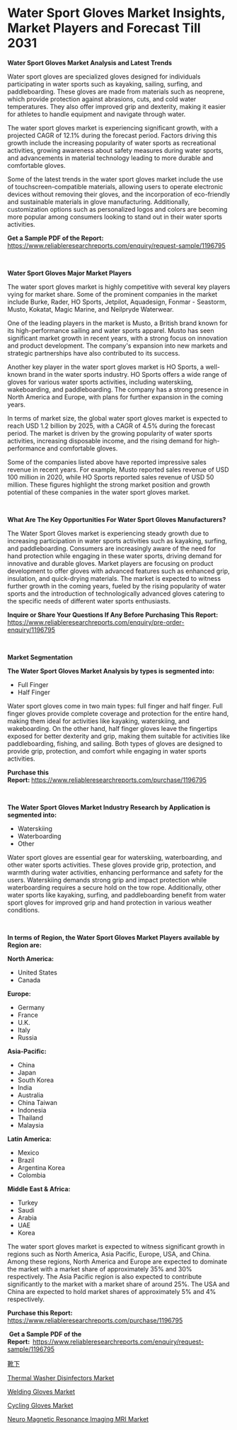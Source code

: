 <p><h1>Water Sport Gloves Market Insights, Market Players and Forecast Till 2031</h1></p><p><strong>Water Sport Gloves Market Analysis and Latest Trends</strong></p>
<p><p>Water sport gloves are specialized gloves designed for individuals participating in water sports such as kayaking, sailing, surfing, and paddleboarding. These gloves are made from materials such as neoprene, which provide protection against abrasions, cuts, and cold water temperatures. They also offer improved grip and dexterity, making it easier for athletes to handle equipment and navigate through water.</p><p>The water sport gloves market is experiencing significant growth, with a projected CAGR of 12.1% during the forecast period. Factors driving this growth include the increasing popularity of water sports as recreational activities, growing awareness about safety measures during water sports, and advancements in material technology leading to more durable and comfortable gloves.</p><p>Some of the latest trends in the water sport gloves market include the use of touchscreen-compatible materials, allowing users to operate electronic devices without removing their gloves, and the incorporation of eco-friendly and sustainable materials in glove manufacturing. Additionally, customization options such as personalized logos and colors are becoming more popular among consumers looking to stand out in their water sports activities.</p></p>
<p><strong>Get a Sample PDF of the Report:&nbsp;</strong> <a href="https://www.reliableresearchreports.com/enquiry/request-sample/1196795">https://www.reliableresearchreports.com/enquiry/request-sample/1196795</a></p>
<p>&nbsp;</p>
<p><strong>Water Sport Gloves Major Market Players</strong></p>
<p><p>The water sport gloves market is highly competitive with several key players vying for market share. Some of the prominent companies in the market include Burke, Rader, HO Sports, Jetpilot, Aquadesign, Fonmar - Seastorm, Musto, Kokatat, Magic Marine, and Neilpryde Waterwear.</p><p>One of the leading players in the market is Musto, a British brand known for its high-performance sailing and water sports apparel. Musto has seen significant market growth in recent years, with a strong focus on innovation and product development. The company's expansion into new markets and strategic partnerships have also contributed to its success.</p><p>Another key player in the water sport gloves market is HO Sports, a well-known brand in the water sports industry. HO Sports offers a wide range of gloves for various water sports activities, including waterskiing, wakeboarding, and paddleboarding. The company has a strong presence in North America and Europe, with plans for further expansion in the coming years.</p><p>In terms of market size, the global water sport gloves market is expected to reach USD 1.2 billion by 2025, with a CAGR of 4.5% during the forecast period. The market is driven by the growing popularity of water sports activities, increasing disposable income, and the rising demand for high-performance and comfortable gloves.</p><p>Some of the companies listed above have reported impressive sales revenue in recent years. For example, Musto reported sales revenue of USD 100 million in 2020, while HO Sports reported sales revenue of USD 50 million. These figures highlight the strong market position and growth potential of these companies in the water sport gloves market.</p></p>
<p>&nbsp;</p>
<p><strong>What Are The Key Opportunities For Water Sport Gloves Manufacturers?</strong></p>
<p><p>The Water Sport Gloves market is experiencing steady growth due to increasing participation in water sports activities such as kayaking, surfing, and paddleboarding. Consumers are increasingly aware of the need for hand protection while engaging in these water sports, driving demand for innovative and durable gloves. Market players are focusing on product development to offer gloves with advanced features such as enhanced grip, insulation, and quick-drying materials. The market is expected to witness further growth in the coming years, fueled by the rising popularity of water sports and the introduction of technologically advanced gloves catering to the specific needs of different water sports enthusiasts.</p></p>
<p><strong>Inquire or Share Your Questions If Any Before Purchasing This Report:</strong> <a href="https://www.reliableresearchreports.com/enquiry/pre-order-enquiry/1196795">https://www.reliableresearchreports.com/enquiry/pre-order-enquiry/1196795</a></p>
<p>&nbsp;</p>
<p><strong>Market Segmentation</strong></p>
<p><strong>The Water Sport Gloves Market Analysis by types is segmented into:</strong></p>
<p><ul><li>Full Finger</li><li>Half Finger</li></ul></p>
<p><p>Water sport gloves come in two main types: full finger and half finger. Full finger gloves provide complete coverage and protection for the entire hand, making them ideal for activities like kayaking, waterskiing, and wakeboarding. On the other hand, half finger gloves leave the fingertips exposed for better dexterity and grip, making them suitable for activities like paddleboarding, fishing, and sailing. Both types of gloves are designed to provide grip, protection, and comfort while engaging in water sports activities.</p></p>
<p><strong>Purchase this Report:&nbsp;</strong><a href="https://www.reliableresearchreports.com/purchase/1196795">https://www.reliableresearchreports.com/purchase/1196795</a></p>
<p>&nbsp;</p>
<p><strong>The Water Sport Gloves Market Industry Research by Application is segmented into:</strong></p>
<p><ul><li>Waterskiing</li><li>Waterboarding</li><li>Other</li></ul></p>
<p><p>Water sport gloves are essential gear for waterskiing, waterboarding, and other water sports activities. These gloves provide grip, protection, and warmth during water activities, enhancing performance and safety for the users. Waterskiing demands strong grip and impact protection while waterboarding requires a secure hold on the tow rope. Additionally, other water sports like kayaking, surfing, and paddleboarding benefit from water sport gloves for improved grip and hand protection in various weather conditions.</p></p>
<p>&nbsp;</p>
<p><strong>In terms of Region, the Water Sport Gloves Market Players available by Region are:</strong></p>
<p>
    <p> <strong> North America: </strong>
        <ul>
            <li>United States</li>
            <li>Canada</li>
        </ul>
        </p> 
    <p> <strong> Europe: </strong>
        <ul>
            <li>Germany</li>
            <li>France</li>
            <li>U.K.</li>
            <li>Italy</li>
            <li>Russia</li>
        </ul>
        </p> 
    <p> <strong> Asia-Pacific: </strong>
        <ul>
            <li>China</li>
            <li>Japan</li>
            <li>South Korea</li>
            <li>India</li>
            <li>Australia</li>
            <li>China Taiwan</li>
            <li>Indonesia</li>
            <li>Thailand</li>
            <li>Malaysia</li>
        </ul>
        </p> 
    <p> <strong> Latin America: </strong>
        <ul>
            <li>Mexico</li>
            <li>Brazil</li>
            <li>Argentina Korea</li>
            <li>Colombia</li>
        </ul>
        </p> 
    <p> <strong> Middle East & Africa: </strong>
        <ul>
            <li>Turkey</li>
            <li>Saudi</li>
            <li>Arabia</li>
            <li>UAE</li>
            <li>Korea</li>
        </ul>
    </p>
    </p>
<p><p>The water sport gloves market is expected to witness significant growth in regions such as North America, Asia Pacific, Europe, USA, and China. Among these regions, North America and Europe are expected to dominate the market with a market share of approximately 35% and 30% respectively. The Asia Pacific region is also expected to contribute significantly to the market with a market share of around 25%. The USA and China are expected to hold market shares of approximately 5% and 4% respectively.</p></p>
<p><strong>Purchase this Report: </strong><a href="https://www.reliableresearchreports.com/purchase/1196795">https://www.reliableresearchreports.com/purchase/1196795</a></p>
<p>&nbsp;<strong>Get a Sample PDF of the Report:&nbsp;&nbsp;</strong><a href="https://www.reliableresearchreports.com/enquiry/request-sample/1196795">https://www.reliableresearchreports.com/enquiry/request-sample/1196795</a></p>
<p><strong></strong></p>
<p><p><a href="https://github.com/wkuactfdzwizk06/Market-Research-Report-List-1/blob/main/82476614306.md">靴下</a></p><p><a href="https://issuu.com/reportprime-2/docs/thermal-washer-disinfectors-market-size-2030.pptx">Thermal Washer Disinfectors Market</a></p><p><a href="https://github.com/joannagoyvaerts/Market-Research-Report-List-1/blob/main/welding-gloves-market.md">Welding Gloves Market</a></p><p><a href="https://github.com/lubmix/Market-Research-Report-List-1/blob/main/cycling-gloves-market.md">Cycling Gloves Market</a></p><p><a href="https://issuu.com/reportprime-2/docs/neuro-magnetic-resonance-imaging-mri-market-size-2">Neuro Magnetic Resonance Imaging MRI Market</a></p></p>